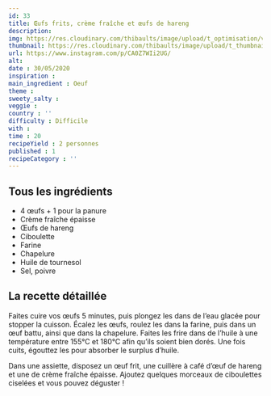 ```yaml
---
id: 33
title: Œufs frits, crème fraîche et œufs de hareng
description: 
img: https://res.cloudinary.com/thibaults/image/upload/t_optimisation/v1600460743/Recipes/20200530_oeufs_frits.jpg
thumbnail: https://res.cloudinary.com/thibaults/image/upload/t_thumbnail_josie/v1600460743/Recipes/20200530_oeufs_frits.jpg
url: https://www.instagram.com/p/CA0Z7WIi2UG/
alt: 
date : 30/05/2020
inspiration :
main_ingredient : Oeuf
theme : 
sweety_salty : 
veggie : 
country : ''
difficulty : Difficile
with : 
time : 20
recipeYield : 2 personnes
published : 1
recipeCategory : ''
---
```


## Tous les ingrédients
 - 4 œufs + 1 pour la panure
 - Crème fraîche épaisse
 - Œufs de hareng
 - Ciboulette
 - Farine
 - Chapelure
 - Huile de tournesol
 - Sel, poivre

## La recette détaillée
Faites cuire vos œufs 5 minutes, puis plongez les dans de l’eau glacée pour stopper la cuisson. Écalez les œufs, roulez les dans la farine, puis dans un œuf battu, ainsi que dans la chapelure. Faites les frire dans de l’huile à une température entre 155°C et 180°C afin qu’ils soient bien dorés. Une fois cuits, égouttez les pour absorber le surplus d’huile.

Dans une assiette, disposez un œuf frit, une cuillère à café d’œuf de hareng et une de crème fraîche épaisse. Ajoutez quelques morceaux de ciboulettes ciselées et vous pouvez déguster !